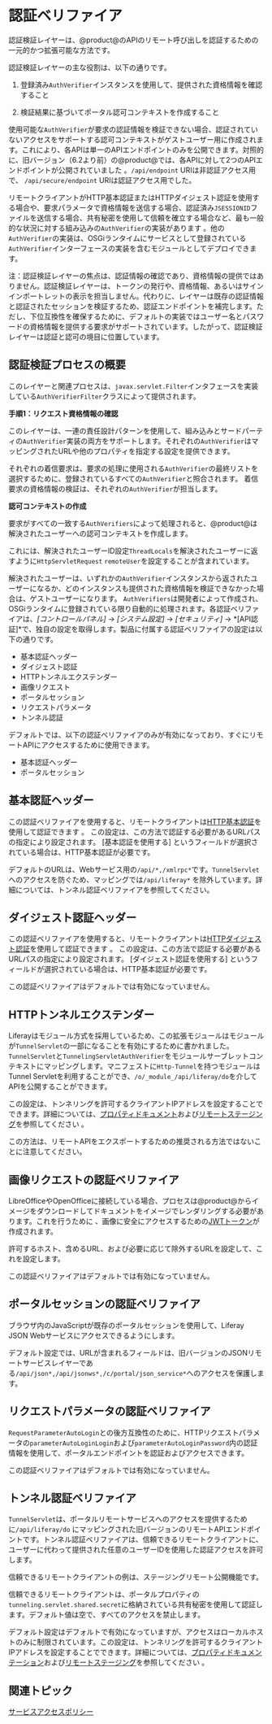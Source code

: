 # 認証ベリファイア[](id=authentication-verifiers)

認証検証レイヤーは、@product@のAPIのリモート呼び出しを認証するための一元的かつ拡張可能な方法です。

認証検証レイヤーの主な役割は、以下の通りです。

1. 登録済み`AuthVerifier`インスタンスを使用して、提供された資格情報を確認すること

2. 検証結果に基づいてポータル認可コンテキストを作成すること

使用可能な`AuthVerifier`が要求の認証情報を検証できない場合、認証されていないアクセスをサポートする認可コンテキストがゲストユーザー用に作成されます。これにより、各APIは単一のAPIエンドポイントのみを公開できます。対照的に、旧バージョン（6.2より前）の@product@では、各APIに対して2つのAPIエンドポイントが公開されていました 。`/api/endpoint` URIは非認証アクセス用で、 `/api/secure/endpoint` URIは認証アクセス用でした。

リモートクライアントがHTTP基本認証またはHTTPダイジェスト認証を使用する場合や、要求パラメータで資格情報を送信する場合、認証済み`JSESSIONID`ファイルを送信する場合、共有秘密を使用して信頼を確立する場合など、最も一般的な状況に対する組み込みの`AuthVerifier`の実装があります 。他の`AuthVerifier`の実装は、OSGiランタイムにサービスとして登録されている`AuthVerifier`インターフェースの実装を含むモジュールとしてデプロイできます。

注：認証検証レイヤーの焦点は、認証情報の確認であり、資格情報の提供ではありません。認証検証レイヤーは、トークンの発行や、資格情報、あるいはサインインポートレットの表示を担当しません。代わりに、レイヤーは既存の認証情報と認証されたセッションを検証するため、認証エンドポイントを補完します。ただし、下位互換性を確保するために、デフォルトの実装ではユーザー名とパスワードの資格情報を提供する要求がサポートされています。したがって、認証検証レイヤーは認証と認可の境目に位置しています。

## 認証検証プロセスの概要[](id=authentication-verification-process-overview)

このレイヤーと関連プロセスは、`javax.servlet.Filter`インタフェースを実装している`AuthVerifierFilter`クラスによって提供されます。

**手順1：リクエスト資格情報の確認**

このレイヤーは、一連の責任設計パターンを使用して、組み込みとサードパーティの`AuthVerifier`実装の両方をサポートします。それぞれの`AuthVerifier`はマッピングされたURLや他のプロパティを指定する設定を提供できます。

それぞれの着信要求は、要求の処理に使用される`AuthVerifier`の最終リストを選択するために、登録されているすべての`AuthVerifier`と照合されます。
着信要求の資格情報の検証は、それぞれの`AuthVerifier`が担当します。

**認可コンテキストの作成**

要求がすべての一致する`AuthVerifiers`によって処理されると、@product@は解決されたユーザーへの認可コンテキストを作成します。

これには、解決されたユーザーID設定`ThreadLocals`を解決されたユーザーに返すように`HttpServletRequest` `remoteUser`を設定することが含まれています。

解決されたユーザーは、いずれかの`AuthVerifier`インスタンスから返されたユーザーになるか、どのインスタンスも提供された資格情報を検証できなかった場合は、ゲストユーザーになります。
`AuthVerifiers`は開発者によって作成され、OSGiランタイムに登録されている限り自動的に処理されます。各認証ベリファイアは、*[コントロールパネル]* → *[システム設定]* → *[セキュリティ]* → *[API認証]*で、独自の設定を取得します。製品に付属する認証ベリファイアの設定は以下の通りです。

- 基本認証ヘッダー
- ダイジェスト認証
- HTTPトンネルエクステンダー
- 画像リクエスト
- ポータルセッション
- リクエストパラメータ
- トンネル認証

デフォルトでは、以下の認証ベリファイアのみが有効になっており、すぐにリモートAPIにアクセスするために使用できます。

- 基本認証ヘッダー
- ポータルセッション

## 基本認証ヘッダー[](id=basic-auth-header)

この認証ベリファイアを使用すると、リモートクライアントは[HTTP基本認証](https://en.wikipedia.org/wiki/Basic_access_authentication)を使用して認証できます 。
この設定は、この方法で認証する必要があるURLパスの指定により設定されます。
[基本認証を使用する] というフィールドが選択されている場合は、HTTP基本認証が必要です。

デフォルトのURLは、Webサービス用の`/api/*,/xmlrpc*`です。`TunnelServlet`へのアクセスを防ぐため、マッピングでは`/api/liferay*` を除外しています。詳細については、トンネル認証ベリファイアを参照してください。

## ダイジェスト認証ヘッダー[](id=digest-auth-header)

この認証ベリファイアを使用すると、リモートクライアントは[HTTPダイジェスト認証](https://en.wikipedia.org/wiki/Digest_access_authentication)を使用して認証できます 。
この設定は、この方法で認証する必要があるURLパスの指定により設定されます。
[ダイジェスト認証を使用する] というフィールドが選択されている場合は、HTTP基本認証が必要です。

この認証ベリファイアはデフォルトでは有効になっていません。

## HTTPトンネルエクステンダー[](id=http-tunnel-extender)

Liferayはモジュール方式を採用しているため、この拡張モジュールはモジュールが`TunnelServlet`の一部になることを有効にするために書かれました。`TunnelServlet`と`TunnelingServletAuthVerifier`をモジュールサーブレットコンテキストにマッピングします。マニフェストに`Http-Tunnel`を持つモジュールはTunnel Servletを利用することができ、`/o/_module_/api/liferay/do`を介してAPIを公開することができます。

この設定は、トンネリングを許可するクライアントIPアドレスを設定することでできます。詳細については、[プロパティドキュメント](https://docs.liferay.com/portal/7.1-latest/propertiesdoc/portal.properties.html#HTTP%20Tunneling)および[リモートステージング](/discover/portal/-/knowledge_base/7-1/enabling-remote-live-staging)を参照してください 。

この方法は、リモートAPIをエクスポートするための推奨される方法ではないことに注意してください。

## 画像リクエストの認証ベリファイア[](id=image-request-authentication-verifier)

LibreOfficeやOpenOfficeに接続している場合、プロセスは@product@からイメージをダウンロードしてドキュメントをイメージでレンダリングする必要があります。これを行うために 、画像に安全にアクセスするための[JWTトークン](https://jwt.io)が作成されます。

許可するホスト、含めるURL、および必要に応じて除外するURLを設定して、これを設定します。

この認証ベリファイアはデフォルトでは有効になっていません。

## ポータルセッションの認証ベリファイア [](id=portal-sessions-auth-verifiers)

ブラウザ内のJavaScriptが既存のポータルセッションを使用して、Liferay JSON Webサービスにアクセスできるようにします。

デフォルト設定では、URLが含まれるフィールドは、旧バージョンのJSONリモートサービスレイヤーである`/api/json*,/api/jsonws*,/c/portal/json_service*`へのアクセスを保護します。

## リクエストパラメータの認証ベリファイア [](id=request-parameter-auth-verifiers)

`RequestParameterAutoLogin`との後方互換性のために、HTTPリクエストパラメータの`parameterAutoLoginLogin`および`parameterAutoLoginPassword`内の認証情報を使用して、ポータルエンドポイントを認証およびアクセスできます。

この認証ベリファイアはデフォルトでは有効になっていません。

## トンネル認証ベリファイア[](id=tunnel-authentication-verifiers)

`TunnelServlet`は、ポータルリモートサービスへのアクセスを提供するために`/api/liferay/do` にマッピングされた旧バージョンのリモートAPIエンドポイントです。トンネル認証ベリファイアは、信頼できるリモートクライアントに、ユーザーに代わって提供された任意のユーザーIDを使用した認証アクセスを許可します。

信頼できるリモートクライアントの例は、ステージングリモート公開機能です。

信頼できるリモートクライアントは、ポータルプロパティの`tunneling.servlet.shared.secret`に格納されている共有秘密を使用して認証します。デフォルト値は空で、すべてのアクセスを禁止します。

デフォルト設定はデフォルトで有効になっていますが、アクセスはローカルホストのみに制限されています。この設定は、トンネリングを許可するクライアントIPアドレスを設定することでできます。詳細については、[プロパティドキュメンテーション](https://docs.liferay.com/portal/7.1-latest/propertiesdoc/portal.properties.html#HTTP%20Tunneling)および[リモートステージング](/discover/portal/-/knowledge_base/7-1/enabling-remote-live-staging)を参照してください 。

## 関連トピック[](id=related-topics)

[サービスアクセスポリシー](/discover/deployment/-/knowledge_base/7-1/)
